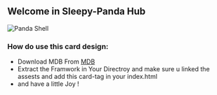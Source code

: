 
## Welcome in Sleepy-Panda Hub
![Panda Shell](https://lh3.googleusercontent.com/sKPw2SndvocxgikJ1upATHf0R8OQl_guo1dc2JiNCYxVgJYGMmsK1WSOnmoHnzoK9yyop5-ABj6zsojD2gcwNZDccvMPHhATnPxs_0hA7_BOD7cK0ZV463oLLxAV6iFKcyxRvE3VLGqlpYg4yhs01qL-fBzy7XjePLb6S0c0F5LOkW5yGFqtUZKYzzkm8bDIIaHs2c12OJQQhlJPdnJmZdwsZwtiw5Lmvd7pDVk24swShgNWPU6pLARwd_DyDHLhYrHVmByEmDAQrzJzE_qt0KY7F6l-iBuAfmf3S0OYWmJMBfs5y2mpCqAlzGdlaBjOd0euiaPSe7yfJ99i_ZBkhrlxT30JpGdQDHON2-K6hWnTpIti4sejm7w2b_ry9WhkoPPbnLoHyCjymqE6-gV9jMbrQcgdzNN42xJt0gRvDSP5SblLZm0VMlCSv7NWihZ18VVaig78SyrB97iMaVA8DSMUN03XiYnSVQAOW--aadihqiXBgl8eh8RNdHZtYxFPtg0ZEMpHAQYk-4M_2NAS2VlTPxJNNqwNBZOhMi48oyB8qzo0GktcBwbLXJZGbnwc8dmdw6OcHRnhgGoM6BXgaKnCBJknX-QobxlEAewrSXDM3oedO9kUh2IxIqllBnlUwDyDsm6R9Er3ps14h4sA1-piF97NpGZjo1JuFikbMukHTWVP6gRsrdMv9b5BxvIpuW6cmLHHElmCQFJEeF7nOU_o9eAL52tQTV5zuJ1VEHZPh5NwMs-cVCeEvsViWFQ5PbgaBBu-0jdWC5ug1L8QDT6N_25Ej5qR65R3WHL60cw2s89RRJork4gRRlu6m5-oQcBO_Ik0P2caTxSaNV7LIE1gZl2o7CqZxcwlpRpw5he79gfhtM1sG1CTEJSNpt_NceVbfiyn6_3LlNrWjgNnOaFie4vApiQ-qvWgJ9DtwqsaYVGpJ8K9d_RnQ7g2fxzBJ9BE_KDCGws=w326-h364-no?authuser=0)
### How do use this card design:
- Download MDB From   [MDB](https://mdbootstrap.com/docs/standard/getting-started/installation/)
- Extract the Framwork in Your Directroy and make sure u linked the assests and add this card-tag in your index.html
- and have a little Joy !
